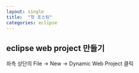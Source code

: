 ```yaml
---
layout: single
title:  "첫 포스팅"
categories: eclipse
---
```


## eclipse web project 만들기

좌측 상단의 File -> New -> Dynamic Web Project 클릭
